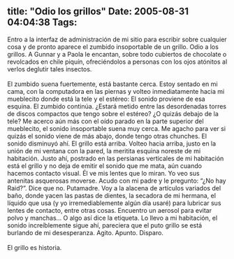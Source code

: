 title: "Odio los grillos"
Date: 2005-08-31 04:04:38
Tags: 
---
Entro a la interfaz de administración de mi sitio para escribir sobre
cualquier cosa y de pronto aparece el zumbido insoportable de un
grillo. Odio a los grillos. A Gunnar y a Paola le encantan, sobre todo
cubiertos de chocolate o revolcados en chile piquín, ofreciéndolos a
personas con los ojos atónitos al verlos deglutir tales insectos.<br/><br/>
El zumbido suena fuertemente, está bastante cerca. Estoy sentado en mi
cama, con la computadora en las piernas y volteo inmediatamente hacia
mi mueblecito donde está la tele y el estéreo: El sonido proviene de
esa esquina. El zumbido continúa. ¿Estará metido entre las desordenadas
torres de discos compactos que tengo sobre el estéreo? ¿O quizás debajo
de la tele? Me acerco aún más con el oído parado en la parte superior
del mueblecito, el sonido insoportable suena muy cerca. Me agacho para
ver si quizás el sonido viene de más abajo, donde tengo otras chunches.
El sonido disminuyó ahí. El grillo está arriba. Volteo hacia arriba,
justo en la unión de mi ventana con la pared, la meritita esquina
noreste de mi habitación. Justo ahí, postrado en las persianas
verticales de mi habitación está el grillo y no deja de emitir el
sonido que me mata, aún cuando hacemos contacto visual. Él ve mis
lentes que lo miran. Yo veo sus antenitas asquerosas moverse. Acudo con
mi padre y le pregunto: &#8220;¿No hay Raid?&#8221;. Dice que no. Putamadre. Voy a
la alacena de artículos variados del baño, donde yacen las pastas de
dientes, la secadora de mi hermana, el líquido que usa (y yo
irremediablemente algún día usaré) para lubricar sus lentes de
contacto, entre otras cosas. Encuentro un aerosol para evitar polvo y
manchas&#8230; O algo así dice la etiqueta. Lo llevo a mi habitación, el
sonido increíblemente sigue ahí, pareciera que el puto grillo se está
burlando de mi desesperanza. Agito. Apunto. Disparo.<br/><br/>
El grillo es historia.<br/><br/><br/><br/>
